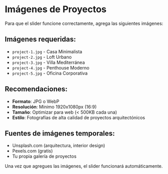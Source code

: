 # Imágenes de Proyectos

Para que el slider funcione correctamente, agrega las siguientes imágenes:

## Imágenes requeridas:
- `project-1.jpg` - Casa Minimalista
- `project-2.jpg` - Loft Urbano  
- `project-3.jpg` - Villa Mediterránea
- `project-4.jpg` - Penthouse Moderno
- `project-5.jpg` - Oficina Corporativa

## Recomendaciones:
- **Formato**: JPG o WebP
- **Resolución**: Mínimo 1920x1080px (16:9)
- **Tamaño**: Optimizar para web (< 500KB cada una)
- **Estilo**: Fotografías de alta calidad de proyectos arquitectónicos

## Fuentes de imágenes temporales:
- Unsplash.com (arquitectura, interior design)
- Pexels.com (gratis)
- Tu propia galería de proyectos

Una vez que agregues las imágenes, el slider funcionará automáticamente.
